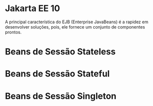 # Jakarta EE 10
A principal característica do EJB (Enterprise JavaBeans) é a rapidez em desenvolver soluções, pois, ele fornece um conjunto de componentes prontos.

# Beans de Sessão Stateless

# Beans de Sessão Stateful

# Beans de Sessão Singleton

